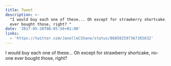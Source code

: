 ```yaml
---
title: Tweet
description: >-
  "I would buy each one of these... Oh except for strawberry shortcake, no-one
  ever bought those, right? "
date: '2017-05-28T08:05:56+01:00'
links:
  - 'https://twitter.com/JanelleCShane/status/868502597367365632'
---
```

I would buy each one of these... Oh except for strawberry shortcake, no-one ever bought those, right? 
